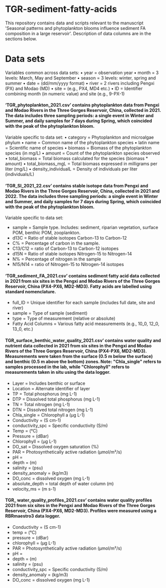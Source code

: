 # TGR-sediment-fatty-acids
This repository contains data and scripts relevant to the manuscript 'Seasonal patterns and phytoplankton blooms influence sediment FA composition in a large reservoir'. Description of data columns are in the sections below.
# Data sets #
Variables common across data sets:
•	year = observation year
•	month = 3 levels: March, May and September
•	season = 3 levels: winter, spring and summer
•	date = (dd/mm/yyyy format)
•	river = 2 rivers including Pengxi (PX) and Modao (MD)
•	site = (e.g., PX4, MD4 etc.)
•	ID = Identifier combining month (in numeric value) and site (e.g., 9-PX-1)

#### ‘TGR_phytoplankton_2021.csv’ contains phytoplankton data from Pengxi and Modao Rivers in the Three Gorges Reservoir, China, collected in 2021. The data includes three sampling periods: a single event in Winter and Summer, and daily samples for 7 days during Spring, which coincided with the peak of the phytoplankton bloom. 
Variable specific to data set:
•	category = Phytoplankton and microalgae phylum
•	name = Common name of the phytoplankton species
•	latin name = Scientific name of species
•	biomass = Biomass of the phytoplankton species (in mg/L)
•	amount = Count of the phytoplankton species observed
•	total_biomass = Total biomass calculated for the species (biomass * amount)
•	total_biomass_mgL = Total biomass expressed in milligrams per liter (mg/L)
•	density_individualL = Density of individuals per liter (individuals/L)

#### ‘TGR_SI_2021_22.csv’ contains stable isotope data from Pengxi and Modao Rivers in the Three Gorges Reservoir, China, collected in 2021 and 2022. The data includes three sampling periods: a single event in Winter and Summer, and daily samples for 7 days during Spring, which coincided with the peak of the phytoplankton bloom. 
Variable specific to data set:
-	sample = Sample type. Includes: sediment, riparian vegetation, surface POM, benthic POM, zooplankton.	
-	d13C = Ratio of stable isotopes Carbon-13 to Carbon-12
-	C% = Percentage of carbon in the sample.
-	C13/C12 = ratio of Carbon-13 to Carbon-12 isotopes	
-	d15N = Ratio of stable isotopes Nitrogen-15 to Nitrogen-14	
-	N% = Percentage of nitrogen in the sample
-	N15/N14 = ratio of Nitrogen-15 to Nitrogen-14 isotopes	

#### ‘TGR_sediment_FA_2021.csv’ contains sediment fatty acid data collected in 2021 from six sites in the Pengxi and Modao Rivers of the Three Gorges Reservoir, China (PX4-PX6, MD2-MD3). Fatty acids are labelled using standard nomenclature.
-	full_ID = Unique identifier for each sample (includes full date, site and river)
-	sample = Type of sample (sediment)
-	type = Type of measurement (relative or absolute)
-	Fatty Acid Columns = Various fatty acid measurements (e.g., 10_0, 12_0, 13_0, etc.)

#### TGR_surface_benthic_water_quality_2021.csv’ contains water quality and nutrient data collected in 2021 from six sites in the Pengxi and Modao Rivers of the Three Gorges Reservoir, China (PX4-PX6, MD2-MD3). Measurements were taken from the surface (0.5 m below the surface) and benthic (0.5 m above the bottom) zones. Note: "Chla_single" refers to samples processed in the lab, while "Chlorophyll" refers to measurements taken in situ using the data logger.
-	Layer = Includes benthic or surface 
-	Location = Alternate identifier of layer
-	TP = Total phosphorus (mg L-1)
-	DTP = Dissolved total phosphorus (mg L-1)
-	TN = Total nitrogen (mg L-1)
-	DTN = Dissolved total nitrogen (mg L-1)
-	Chla_single = Chlorophyll a (µg L-1)
-	Conductivity = (S cm-1)
-	conductivity_spc = Specific conductivity (S/m) 
-	Temp = (°C)
-	Pressure = (dBar)
-	Chlorophyll = (µg L-1)
-	DO_sat = Dissolved oxygen saturation (%)
-	PAR = Photosynthetically active radiation (µmol/m²/s)
-	pH =
-	depth = (m)
-	salinity = (psu)
-	density_anomaly = (kg/m3)
-	DO_conc = dissolved oxygen (mg L-1)
-	absolute_depth = total depth of water column (m)
-	velocity_ms = (m s-1)

#### TGR_ water_quality_profiles_2021.csv’ contains water quality profiles 2021 from six sites in the Pengxi and Modao Rivers of the Three Gorges Reservoir, China (PX4-PX6, MD2-MD3). Profiles were measured using a RBRmaestro3 data logger. 
-	Conductivity = (S cm-1)
-	temp = (°C)
-	pressure = (dBar)
-	chlorophyll = (µg L-1)
-	PAR = Photosynthetically active radiation (µmol/m²/s)
-	pH =
-	depth = (m)
-	salinity = (psu)
-	conductivity_spc = Specific conductivity (S/m)
-	density_anomaly = (kg/m3)
-	DO_conc = dissolved oxygen (mg L-1)	
